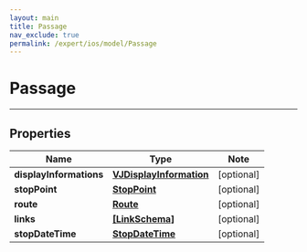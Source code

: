 ```yaml
---
layout: main
title: Passage
nav_exclude: true
permalink: /expert/ios/model/Passage
---
```


# Passage

---

## Properties

Name | Type | Note
---- | ---- | ----
**displayInformations** | [**VJDisplayInformation**](VJDisplayInformation.md) | [optional] 
**stopPoint** | [**StopPoint**](StopPoint.md) | [optional] 
**route** | [**Route**](Route.md) | [optional] 
**links** | [**[LinkSchema]**](LinkSchema.md) | [optional] 
**stopDateTime** | [**StopDateTime**](StopDateTime.md) | [optional] 

